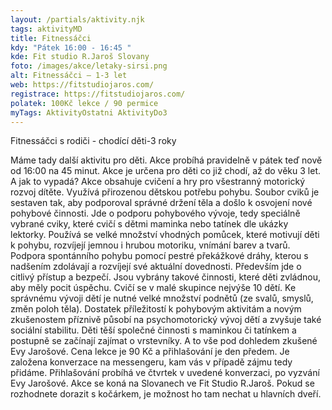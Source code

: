 ```yaml
---
layout: /partials/aktivity.njk
tags: aktivityMD
title: Fitnessáčci
kdy: "Pátek 16:00 - 16:45 "
kde: Fit studio R.Jaroš Slovany
foto: /images/akce/letaky-sirsi.png
alt: Fitnessáčci – 1-3 let
web: https://fitstudiojaros.com/
registrace: https://fitstudiojaros.com/
polatek: 100Kč lekce / 90 permice
myTags: AktivityOstatni AktivityDo3
---
```

Fitnessáčci s rodiči - chodící děti-3 roky

Máme tady další aktivitu pro děti. Akce probíhá pravidelně v pátek teď nově od 16:00 na 45 minut. Akce je určena pro děti co již chodí, až do věku 3 let. A jak to vypadá? Akce obsahuje cvičení a hry pro všestranný motorický rozvoj dítěte. Využívá přirozenou dětskou potřebu pohybu. Soubor cviků je sestaven tak, aby podporoval správné držení těla a došlo k osvojení nové pohybové činnosti. Jde o podporu pohybového vývoje, tedy speciálně [](<>)vybrané cviky, které cvičí s dětmi maminka nebo tatínek dle ukázky lektorky. Používá se velké množství vhodných pomůcek, které motivují děti k pohybu, rozvíjejí jemnou i hrubou motoriku, vnímání barev a tvarů. Podpora spontánního pohybu pomocí pestré překážkové dráhy, kterou s nadšením zdolávají a rozvíjejí své aktuální dovednosti. Především jde o citlivý přístup a bezpečí. Jsou vybrány takové činnosti, které děti zvládnou, aby měly pocit úspěchu. Cvičí se v malé skupince nejvýše 10 dětí. Ke správnému vývoji dětí je nutné velké množství podnětů (ze svalů, smyslů, změn poloh těla). Dostatek příležitostí k pohybovým aktivitám a novým zkušenostem příznivě působí na psychomotorický vývoj dětí a zvyšuje také sociální stabilitu. Děti těší společné činnosti s maminkou či tatínkem a postupně se začínají zajímat o vrstevníky. A to vše pod dohledem zkušené Evy Jarošové. Cena lekce je 90 Kč a přihlašování je den předem. Je založena konverzace na messengeru, kam vás v případě zájmu tedy přidáme. Přihlašování probíhá ve čtvrtek v uvedené konverzaci, po vyzvání Evy Jarošové. Akce se koná na Slovanech ve Fit Studio R.Jaroš. Pokud se rozhodnete dorazit s kočárkem, je možnost ho tam nechat u hlavních dveří.